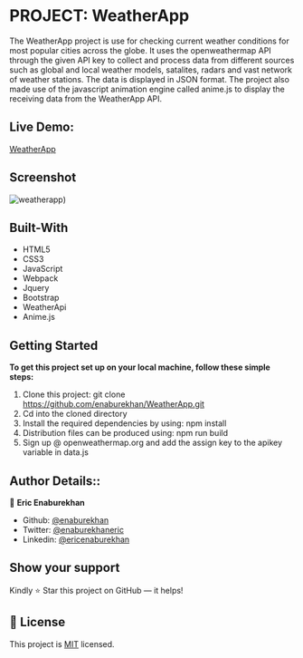 # PROJECT: WeatherApp

The WeatherApp project is use for checking current weather conditions for most popular cities across the globe. It uses the openweathermap API through the given API key to collect and process data from different sources such as global and local weather models, satalites, radars and vast network of weather stations. The data is displayed in JSON format. The project also made use of the javascript animation engine called anime.js to display the receiving data from the WeatherApp API.
 
 ## Live Demo:
[WeatherApp]()

## Screenshot
![weatherapp](https://user-images.githubusercontent.com/51296741/107104308-5093b900-6821-11eb-8c5d-7392e228bd13.png))

## Built-With

- HTML5
- CSS3
- JavaScript
- Webpack
- Jquery
- Bootstrap
- WeatherApi
- Anime.js

## Getting Started

**To get this project set up on your local machine, follow these simple steps:**

1. Clone this project: git clone https://github.com/enaburekhan/WeatherApp.git
2. Cd into the cloned directory
3. Install the required dependencies by using: npm install
4. Distribution files can be produced using: npm run build
5. Sign up @ openweathermap.org and add the assign key to the apikey variable in data.js

## Author Details::

👤 **Eric Enaburekhan**

- Github: [@enaburekhan](https://github.com/enaburekhan)
- Twitter: [@enaburekhaneric](https://twitter.com/enaburekhaneric)
- Linkedin: [@ericenaburekhan](https://www.linkedin.com/in/eric-enaburekhan-801a28100/)

## Show your support

Kindly ⭐ Star this project on GitHub — it helps!

## 📝 License

This project is [MIT](lic.url) licensed.   
